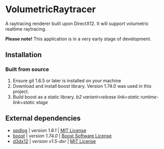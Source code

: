 # VolumetricRaytracer
A raytracing renderer built upon DirectX12. It will support volumetric realtime raytracing.

**Please note!**
This application is in a very early stage of development.

## Installation

### Built from source
1. Ensure git 1.6.5 or later is installed on your machine
1. Download and install boost library. Version 1.74.0 was used in this project.
1. Build boost as a static library. *b2 variant=release link=static runtime-link=static stage*

## External dependencies
- [spdlog](https://github.com/gabime/spdlog) | *version* *1.8.1* | [MIT License](https://github.com/gabime/spdlog/blob/v1.x/LICENSE)
- [boost](https://www.boost.org) | *version* *1.74.0* | [Boost Software License](https://www.boost.org/users/license.html)
- [d3dx12](https://github.com/microsoft/DirectX-Graphics-Samples) | *version* *v1.5-dxr* | [MIT License](https://github.com/microsoft/DirectX-Graphics-Samples/blob/v1.5-dxr/LICENSE)
